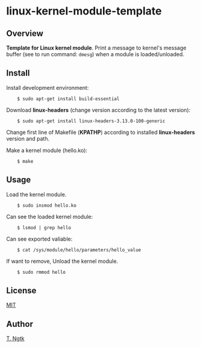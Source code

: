 # linux-kernel-module-template

## Overview
**Template for Linux kernel module**.
Print a message to kernel's message buffer (see to run command: `dmesg`)
when a module is loaded/unloaded.

## Install
Install development environment:
```shell
	$ sudo apt-get install build-essential
```

Download **linux-headers** (change version according to the latest version):
```shell
	$ sudo apt-get install linux-headers-3.13.0-100-generic
```

Change first line of Makefile (**KPATHP**) according to installed **linux-headers** version and path.

Make a kernel module (hello.ko):
```shell
	$ make
```
## Usage
Load the kernel module.
```shell
	$ sudo insmod hello.ko
```

Can see the loaded kernel module:
```shell
	$ lsmod | grep hello
```

Can see exported valiable:
```shell
	$ cat /sys/module/hello/parameters/hello_value
```

If want to remove, Unload the kernel module.
```shell
	$ sudo rmmod hello
```

## License
[MIT](https://github.com/ngtkt0909/linux-kernel-module-template/blob/develop/LICENSE)

## Author
[T. Ngtk](https://github.com/ngtkt0909)
